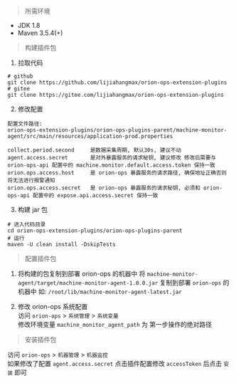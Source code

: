 > 所需环境

* JDK 1.8
* Maven 3.5.4(+)

> 构建插件包

1. 拉取代码

```
# github
git clone https://github.com/lijiahangmax/orion-ops-extension-plugins
# gitee
git clone https://gitee.com/lijiahangmax/orion-ops-extension-plugins
```

2. 修改配置

```
配置文件路径: 
orion-ops-extension-plugins/orion-ops-plugins-parent/machine-monitor-agent/src/main/resources/application-prod.properties

collect.period.second     是数据采集周期, 默认30s, 建议不动
agent.access.secret       是对外暴露服务的请求秘钥, 建议修改 修改后需要与 orion-ops-api 配置中的 machine.monitor.default.access.token 保持一致
orion.ops.access.host     是 orion-ops 暴露服务的请求路径, 确保地址正确否则将无法进行报警通知  
orion.ops.access.secret   是 orion-ops 暴露服务的请求秘钥, 必须和 orion-ops-api 配置中的 expose.api.access.secret 保持一致
```  

3. 构建 jar 包

```
# 进入代码目录
cd orion-ops-extension-plugins/orion-ops-plugins-parent 
# 运行
maven -U clean install -DskipTests
```   

> 配置插件包

1. 将构建的包复制到部署 orion-ops 的机器中 将 `machine-monitor-agent/target/machine-monitor-agent-1.0.0.jar`
   复制到部署 `orion-ops` 的机器中 如: `/root/lib/machine-monitor-agent-latest.jar`

2. 修改 orion-ops 系统配置  
   访问 `orion-ops` > `系统管理` > `系统变量`  
   修改环境变量 `machine_monitor_agent_path` 为 第一步操作的绝对路径

> 安装插件包

访问 `orion-ops` > `机器管理` > `机器监控`  
如果修改了配置 `agent.access.secret` 点击插件配置修改 `accessToken` 后点击 `安装` 即可
